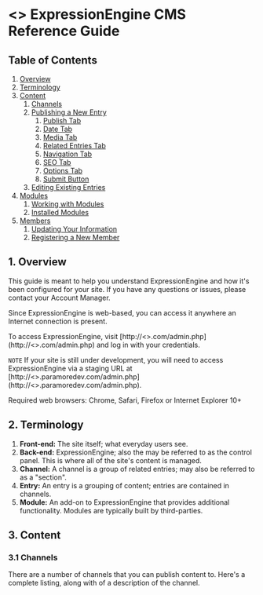 # <<CLIENT NAME>> ExpressionEngine CMS Reference Guide

## Table of Contents

1. [Overview](#Overview)
2. [Terminology](#Terminology)
3. [Content](#Content)
    1. [Channels](#Channels)
    2. [Publishing a New Entry](#PublishingNewEntry)
        1. [Publish Tab](#PublishTab)
        2. [Date Tab](#DateTab)
        3. [Media Tab](#MediaTab)
        4. [Related Entries Tab](#RelatedEntriesTab)
        5. [Navigation Tab](#NavigationTab)
        6. [SEO Tab](#SEOTab)
        7. [Options Tab](#OptionsTab)
        8. [Submit Button](#SubmitButton)
    3. [Editing Existing Entries](#EditingExistingEntries)
4. [Modules](#Modules)
    1. [Working with Modules](#WorkingwithModules)
    2. [Installed Modules](#InstalledModules)
5. [Members](#Members)
    1. [Updating Your Information](#UpdatingYourInformation)
    2. [Registering a New Member](#RegisteringNewMember)

<a name="Overview"></a>
## 1. Overview

This guide is meant to help you understand ExpressionEngine and how it's been configured for your site. If you have any questions or issues, please contact your Account Manager.

Since ExpressionEngine is web-based, you can access it anywhere an Internet connection is present.

To access ExpressionEngine, visit [http://<<CLIENT DOMAIN>>.com/admin.php](http://<<CLIENT DOMAIN>>.com/admin.php) and log in with your credentials.

`NOTE` If your site is still under development, you will need to access ExpressionEngine via a staging URL at [http://<<CLIENT DOMAIN>>.paramoredev.com/admin.php](http://<<CLIENT DOMAIN>>.paramoredev.com/admin.php).

Required web browsers: Chrome, Safari, Firefox or Internet Explorer 10+

<a name="Terminology"></a>
## 2. Terminology

1. **Front-end:** The site itself; what everyday users see.
2. **Back-end:** ExpressionEngine; also the may be referred to as the control panel. This is where all of the site's content is managed.
3. **Channel:** A channel is a group of related entries; may also be referred to as a "section".
4. **Entry:** An entry is a grouping of content; entries are contained in channels.
5. **Module:** An add-on to ExpressionEngine that provides additional functionality. Modules are typically built by third-parties.

<a name="Content"></a>
## 3. Content

<a name="Channels"></a>
### 3.1 Channels

There are a number of channels that you can publish content to. Here's a complete listing, along with of a description of the channel.